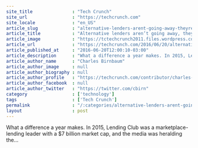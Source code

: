 ```yaml
---
site_title               : "Tech Crunch"
site_url                 : "https://techcrunch.com"
site_locale              : "en_US"
article_slug             : "alternative-lenders-arent-going-away-theyre-just-misunderstood"
article_title            : "Alternative lenders aren’t going away, they’re just misunderstood"
article_image            : "https://tctechcrunch2011.files.wordpress.com/2015/05/humanlending-e1431696924438.jpg?w=764&h=400&crop=1"
article_url              : "https://techcrunch.com/2016/06/20/alternative-lenders-arent-going-away-theyre-just-misunderstood/"
article_published_at     : "2016-06-20T12:00:10-03:00"
article_description      : "What a difference a year makes. In 2015, Lending Club was a marketplace-lending leader with a $7 billion market cap, and the media was heralding the..."
article_author_name      : "Charles Birnbaum"
article_author_image     : null
article_author_biography : null
article_author_profile   : "https://techcrunch.com/contributor/charles-birnbaum/"
article_author_facebook  : null
article_author_twitter   : "https://twitter.com/cbirn"
category                 : ['technology']
tags                     : ['Tech Crunch']
permalink                : "/:categories/alternative-lenders-arent-going-away-theyre-just-misunderstood/"
layout                   : post
---
```


What a difference a year makes. In 2015, Lending Club was a marketplace-lending leader with a $7 billion market cap, and the media was heralding the...
